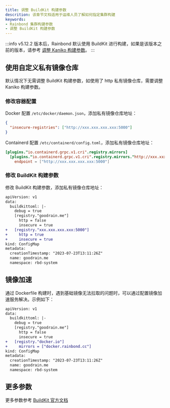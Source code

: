 ```yaml
---
title: 调整 BuildKit 构建参数
descrition: 该章节文档适用于运维人员了解如何指定集群构建
keywords:
- Rainbond 集群构建参数
- 调整 BuildKit 构建参数
---
```


:::info
v5.12.2 版本后，Rainbond 默认使用 BuildKit 进行构建，如果是该版本之前的版本，请参考 [调整 Kaniko 构建参数](https://v5.14-docs.rainbond.com/docs/ops-guide/management/kaniko-args)。
:::
## 使用自定义私有镜像仓库

默认情况下无需调整 BuildKit 构建参数，如使用了 http 私有镜像仓库，需要调整 Kaniko 构建参数。

### 修改容器配置

Docker 配置 `/etc/docker/daemon.json`，添加私有镜像仓库地址：

```json
{
  "insecure-registries": ["http://xxx.xxx.xxx.xxx:5000"]
}
```

Containerd 配置 `/etc/containerd/config.toml`，添加私有镜像仓库地址：

```toml
[plugins."io.containerd.grpc.v1.cri".registry.mirrors]
  [plugins."io.containerd.grpc.v1.cri".registry.mirrors."http://xxx.xxx.xxx.xxx:5000"]
    endpoint = ["http://xxx.xxx.xxx.xxx:5000"]
```

### 修改 BuildKit 构建参数

修改 BuildKit 构建参数，添加私有镜像仓库地址：

```diff title="kubectl edit cm goodrain.me -n rbd-system"
apiVersion: v1
data:
  buildkittoml: |-
    debug = true
    [registry."goodrain.me"]
      http = false
      insecure = true
+   [registry."xxx.xxx.xxx.xxx:5000"]
+     http = true
+     insecure = true
kind: ConfigMap
metadata:
  creationTimestamp: "2023-07-23T13:11:26Z"
  name: goodrain.me
  namespace: rbd-system
```

## 镜像加速

通过 Dockerfile 构建时，遇到基础镜像无法拉取的问题时，可以通过配置镜像加速服务解决。示例如下：

```diff title="kubectl edit cm goodrain.me -n rbd-system"
apiVersion: v1
data:
  buildkittoml: |-
    debug = true
    [registry."goodrain.me"]
      http = false
      insecure = true
+   [registry."docker.io"]
+     mirrors = ["docker.rainbond.cc"]
kind: ConfigMap
metadata:
  creationTimestamp: "2023-07-23T13:11:26Z"
  name: goodrain.me
  namespace: rbd-system
```


## 更多参数

更多参数参考 [BuildKit 官方文档](https://github.com/moby/buildkit)